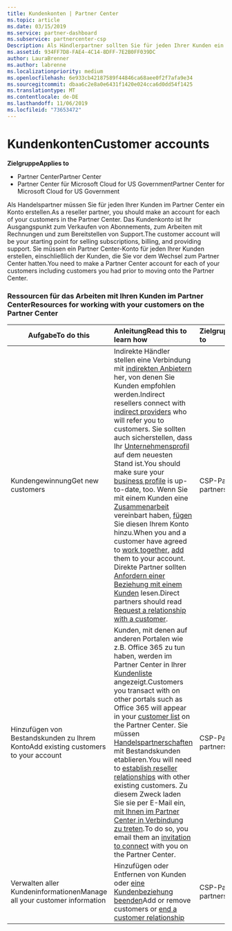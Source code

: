 ```yaml
---
title: Kundenkonten | Partner Center
ms.topic: article
ms.date: 03/15/2019
ms.service: partner-dashboard
ms.subservice: partnercenter-csp
Description: Als Händlerpartner sollten Sie für jeden Ihrer Kunden ein Konto in Partner Center erstellen. Das Kundenkonto ist Ihr Ausgangspunkt zum Verkaufen von Abonnements, zum Arbeiten mit Rechnungen und zum Bereitstellen von Support.
ms.assetid: 934FF7D8-FAE4-4C14-8DFF-7E2B0FF039DC
author: LauraBrenner
ms.author: labrenne
ms.localizationpriority: medium
ms.openlocfilehash: 6e933cb42187589f44846ca68aee0f2f7afa9e34
ms.sourcegitcommit: dbaa6c2e8a0e6431f1420e024cca6d0dd54f1425
ms.translationtype: MT
ms.contentlocale: de-DE
ms.lasthandoff: 11/06/2019
ms.locfileid: "73653472"
---
```

# <a name="customer-accounts"></a><span data-ttu-id="ff06b-104">Kundenkonten</span><span class="sxs-lookup"><span data-stu-id="ff06b-104">Customer accounts</span></span>

<span data-ttu-id="ff06b-105">**Zielgruppe**</span><span class="sxs-lookup"><span data-stu-id="ff06b-105">**Applies to**</span></span>

-  <span data-ttu-id="ff06b-106">Partner Center</span><span class="sxs-lookup"><span data-stu-id="ff06b-106">Partner Center</span></span>
-  <span data-ttu-id="ff06b-107">Partner Center für Microsoft Cloud for US Government</span><span class="sxs-lookup"><span data-stu-id="ff06b-107">Partner Center for Microsoft Cloud for US Government</span></span>


<span data-ttu-id="ff06b-108">Als Handelspartner müssen Sie für jeden Ihrer Kunden im Partner Center ein Konto erstellen.</span><span class="sxs-lookup"><span data-stu-id="ff06b-108">As a reseller partner, you should make an account for each of your customers in the Partner Center.</span></span> <span data-ttu-id="ff06b-109">Das Kundenkonto ist Ihr Ausgangspunkt zum Verkaufen von Abonnements, zum Arbeiten mit Rechnungen und zum Bereitstellen von Support.</span><span class="sxs-lookup"><span data-stu-id="ff06b-109">The customer account will be your starting point for selling subscriptions, billing, and providing support.</span></span> <span data-ttu-id="ff06b-110">Sie müssen ein Partner Center-Konto für jeden Ihrer Kunden erstellen, einschließlich der Kunden, die Sie vor dem Wechsel zum Partner Center hatten.</span><span class="sxs-lookup"><span data-stu-id="ff06b-110">You need to make a Partner Center account for each of your customers including customers you had prior to moving onto the Partner Center.</span></span>

### <a name="resources-for-working-with-your-customers-on-the-partner-center"></a><span data-ttu-id="ff06b-111">Ressourcen für das Arbeiten mit Ihren Kunden im Partner Center</span><span class="sxs-lookup"><span data-stu-id="ff06b-111">Resources for working with your customers on the Partner Center</span></span>

|<span data-ttu-id="ff06b-112">**Aufgabe**</span><span class="sxs-lookup"><span data-stu-id="ff06b-112">**To do this**</span></span>   |<span data-ttu-id="ff06b-113">**Anleitung**</span><span class="sxs-lookup"><span data-stu-id="ff06b-113">**Read this to learn how**</span></span>   |<span data-ttu-id="ff06b-114">**Zielgruppe**</span><span class="sxs-lookup"><span data-stu-id="ff06b-114">**Applies to**</span></span>|
|-----------------|:----------------------------|:--------------|
|<span data-ttu-id="ff06b-115">Kundengewinnung</span><span class="sxs-lookup"><span data-stu-id="ff06b-115">Get new customers</span></span>|<span data-ttu-id="ff06b-116">Indirekte Händler stellen eine Verbindung mit [indirekten Anbietern](indirect-reseller-tasks-in-partner-center.md) her, von denen Sie Kunden empfohlen werden.</span><span class="sxs-lookup"><span data-stu-id="ff06b-116">Indirect resellers connect with [indirect providers](indirect-reseller-tasks-in-partner-center.md) who will refer you to customers.</span></span> <span data-ttu-id="ff06b-117">Sie sollten auch sicherstellen, dass Ihr [Unternehmensprofil](create-a-marketing-profile.md) auf dem neuesten Stand ist.</span><span class="sxs-lookup"><span data-stu-id="ff06b-117">You should make sure your [business profile](create-a-marketing-profile.md) is up-to-date, too.</span></span> <span data-ttu-id="ff06b-118">Wenn Sie mit einem Kunden eine [Zusammenarbeit](responding-to-referrals.md) vereinbart haben, [fügen](add-a-new-customer.md) Sie diesen Ihrem Konto hinzu.</span><span class="sxs-lookup"><span data-stu-id="ff06b-118">When you and a customer have agreed to [work together](responding-to-referrals.md), [add](add-a-new-customer.md) them to your account.</span></span> <span data-ttu-id="ff06b-119">Direkte Partner sollten [Anfordern einer Beziehung mit einem Kunden](request-a-relationship-with-a-customer.md) lesen.</span><span class="sxs-lookup"><span data-stu-id="ff06b-119">Direct partners should read [ Request a relationship with a customer](request-a-relationship-with-a-customer.md).</span></span>|<span data-ttu-id="ff06b-120">CSP-Partner</span><span class="sxs-lookup"><span data-stu-id="ff06b-120">CSP partners</span></span>|
|<span data-ttu-id="ff06b-121">Hinzufügen von Bestandskunden zu Ihrem Konto</span><span class="sxs-lookup"><span data-stu-id="ff06b-121">Add existing customers to your account</span></span>   | <span data-ttu-id="ff06b-122">Kunden, mit denen auf anderen Portalen wie z.B. Office 365 zu tun haben, werden im Partner Center in Ihrer [Kundenliste](see-your-customer-list.md) angezeigt.</span><span class="sxs-lookup"><span data-stu-id="ff06b-122">Customers you transact with on other portals such as Office 365 will appear in your [customer list](see-your-customer-list.md) on the Partner Center.</span></span> <span data-ttu-id="ff06b-123">Sie müssen [Handelspartnerschaften](indirect-reseller-tasks-in-partner-center.md) mit Bestandskunden etablieren.</span><span class="sxs-lookup"><span data-stu-id="ff06b-123">You will need to [establish reseller relationships](indirect-reseller-tasks-in-partner-center.md) with other existing customers.</span></span> <span data-ttu-id="ff06b-124">Zu diesem Zweck laden Sie sie per E-Mail ein, [mit Ihnen im Partner Center in Verbindung zu treten](responding-to-referrals.md).</span><span class="sxs-lookup"><span data-stu-id="ff06b-124">To do so, you email them an [invitation to connect](responding-to-referrals.md) with you on the Partner Center.</span></span>   | <span data-ttu-id="ff06b-125">CSP-Partner</span><span class="sxs-lookup"><span data-stu-id="ff06b-125">CSP partners</span></span>   |
|<span data-ttu-id="ff06b-126">Verwalten aller Kundeninformationen</span><span class="sxs-lookup"><span data-stu-id="ff06b-126">Manage all your customer information</span></span>   | <span data-ttu-id="ff06b-127">Hinzufügen oder Entfernen von Kunden oder [eine Kundenbeziehung beenden](remove-a-relationship.md)</span><span class="sxs-lookup"><span data-stu-id="ff06b-127">Add or remove customers or [end a customer relationship](remove-a-relationship.md)</span></span>|   <span data-ttu-id="ff06b-128">CSP-Partner</span><span class="sxs-lookup"><span data-stu-id="ff06b-128">CSP partners</span></span> |